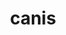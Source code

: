 ---
title: canis
meaning: dog
ch: five
pos: nounthird
genitive: canis
abbgender: m./f.
abbgender2: masc./fem.
gender: masculine/feminine
declension: third
derivative: canine
---